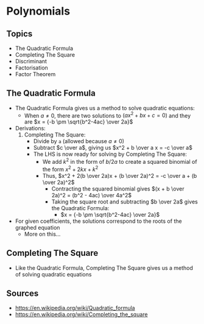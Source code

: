 # Polynomials

## Topics
- The Quadratic Formula
- Completing The Square
- Discriminant
- Factorisation
- Factor Theorem

## The Quadratic Formula
- The Quadratic Formula gives us a method to solve quadratic equations:
  - When $a \ne 0$, there are two solutions to $(ax^2 + bx + c = 0)$ and they are
    $x = {-b \pm \sqrt{b^2-4ac} \over 2a}$
- Derivations:
  1. Completing The Square:
     - Divide by `a` (allowed because $a \ne 0$)
     - Subtract $c \over a$, giving us $x^2 + b \over a x = -c \over a$
     - The LHS is now ready for solving by Completing The Square:
       - We add $k^2$ in the form of $b/2a$ to create a squared binomial of the form $x^2 + 2kx + k^2$
       - Thus, $x^2 + 2(b \over 2a)x + (b \over 2a)^2 = -c \over a + (b \over 2a)^2$
         - Contracting the squared binomial gives $(x + b \over 2a)^2 = (b^2 - 4ac) \over 4a^2$
         - Taking the square root and subtracting $b \over 2a$ gives the Quadratic Formula:
           - $x = {-b \pm \sqrt{b^2-4ac} \over 2a}$
- For given coefficients, the solutions correspond to the roots of the graphed equation
  - More on this...

## Completing The Square
- Like the Quadratic Formula, Completing The Square gives us a method of solving quadratic equations


## Sources
- https://en.wikipedia.org/wiki/Quadratic_formula
- https://en.wikipedia.org/wiki/Completing_the_square
